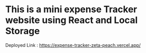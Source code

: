 # This is a mini expense Tracker website using React and Local Storage

Deployed Link : https://expense-tracker-zeta-peach.vercel.app/
